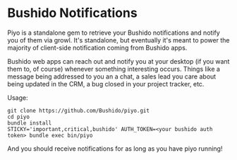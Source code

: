 Bushido Notifications
=====================
Piyo is a standalone gem to retrieve your Bushido notifications and notify you of them via growl. It's standalone, but eventually it's meant to power the majority of client-side notification coming from Bushido apps.

Bushido web apps can reach out and notify you at your desktop (if you want them to, of course) whenever something interesting occurs. Things like a message being addressed to you an a chat, a sales lead you care about being updated in the CRM, a bug closed in your project tracker, etc.

Usage:

    git clone https://github.com/Bushido/piyo.git
    cd piyo
    bundle install
    STICKY='important,critical,bushido' AUTH_TOKEN=<your bushido auth token> bundle exec bin/piyo

And you should receive notifications for as long as you have piyo running!

